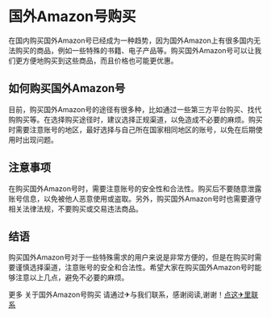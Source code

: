 # 国外Amazon号购买

在国内购买国外Amazon号已经成为一种趋势，因为国外Amazon上有很多国内无法购买的商品，例如一些特殊的书籍、电子产品等。购买国外Amazon号可以让我们更方便地购买到这些商品，而且价格也可能更优惠。

## 如何购买国外Amazon号

目前，购买国外Amazon号的途径有很多种，比如通过一些第三方平台购买、找代购购买等。在选择购买途径时，建议选择正规渠道，以免造成不必要的麻烦。购买时需要注意账号的地区，最好选择与自己所在国家相同地区的账号，以免在后期使用时出现问题。

## 注意事项

在购买国外Amazon号时，需要注意账号的安全性和合法性。购买后不要随意泄露账号信息，以免被他人恶意使用或盗取。另外，购买国外Amazon号时也需要遵守相关法律法规，不要购买或交易违法商品。

## 结语

购买国外Amazon号对于一些特殊需求的用户来说是非常方便的，但是在购买时需要谨慎选择渠道，注意账号的安全和合法性。希望大家在购买国外Amazon号时能够注意以上几点，避免不必要的麻烦。

更多 关于国外Amazon号购买 请通过✈与我们联系，感谢阅读,谢谢！[点这✈里联系](https://d.k02.cc)